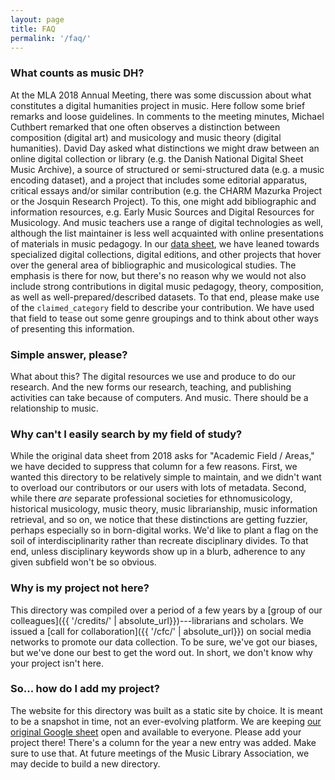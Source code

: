 ```yaml
---
layout: page
title: FAQ
permalink: '/faq/'
---
```


### What counts as music DH? 

At the MLA 2018 Annual Meeting, there was some discussion about what constitutes a digital humanities project in music. Here follow some brief remarks and loose guidelines. In comments to the meeting minutes, Michael Cuthbert remarked that one often observes a distinction between composition (digital art) and musicology and music theory (digital humanities). David Day asked what distinctions we might draw between an online digital collection or library (e.g. the Danish National Digital Sheet Music Archive), a source of structured or semi-structured data (e.g. a music encoding dataset), and a project that includes some editorial apparatus, critical essays and/or similar contribution (e.g. the CHARM Mazurka Project or the Josquin Research Project). To this, one might add bibliographic and information resources, e.g. Early Music Sources and Digital Resources for Musicology. And music teachers use a range of digital technologies as well, although the list maintainer is less well acquainted with online presentations of materials in music pedagogy. In our [data sheet](https://docs.google.com/spreadsheets/d/1UyCED16mYxo3XE4RuushxE7DWyqR_CNFecn0k79ldA4/edit?usp=sharing), we have leaned towards specialized digital collections, digital editions, and other projects that hover over the general area of bibliographic and musicological studies. The emphasis is there for now, but there's no reason why we would not also include strong contributions in digital music pedagogy, theory, composition, as well as well-prepared/described datasets. To that end, please make use of the `claimed_category` field to describe your contribution. We have used that field to tease out some genre groupings and to think about other ways of presenting this information.

### Simple answer, please?

What about this? The digital resources we use and produce to do our research. And the new forms our research, teaching, and publishing activities can take because of computers. And music. There should be a relationship to music.

### Why can't I easily search by my field of study? 

While the original data sheet from 2018 asks for "Academic Field / Areas," we have decided to suppress that column for a few reasons. First, we wanted this directory to be relatively simple to maintain, and we didn't want to overload our contributors or our users with lots of metadata. Second, while there *are* separate professional societies for ethnomusicology, historical musicology, music theory, music librarianship, music information retrieval, and so on, we notice that these distinctions are getting fuzzier, perhaps especially so in born-digital works. We'd like to plant a flag on the soil of interdisciplinarity rather than recreate disciplinary divides. To that end, unless disciplinary keywords show up in a blurb, adherence to any given subfield won't be so obvious. 

### Why is my project not here?

This directory was compiled over a period of a few years by a [group of our colleagues]({{ '/credits/' | absolute_url}})---librarians and scholars. We issued a [call for collaboration]({{ '/cfc/' | absolute_url}}) on social media networks to promote our data collection. To be sure, we've got our biases, but we've done our best to get the word out. In short, we don't know why your project isn't here. 

### So... how do I add my project?

The website for this directory was built as a static site by choice. It is meant to be a snapshot in time, not an ever-evolving platform. We are keeping [our original Google sheet](https://docs.google.com/spreadsheets/d/1UyCED16mYxo3XE4RuushxE7DWyqR_CNFecn0k79ldA4/edit?usp=sharing) open and available to everyone. Please add your project there! There's a column for the year a new entry was added. Make sure to use that. At future meetings of the Music Library Association, we may decide to build a new directory. 








